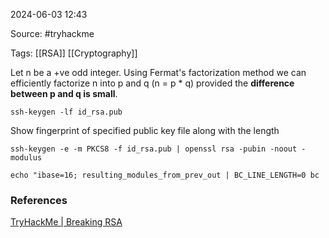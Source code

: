 
2024-06-03 12:43

Source: #tryhackme 

Tags: [[RSA]] [[Cryptography]]

 Let n be a +ve odd integer. Using Fermat's factorization method we can efficiently factorize n into p and q (n = p * q) provided the **difference between p and q is small**.

```
ssh-keygen -lf id_rsa.pub 
```
Show fingerprint of specified public key file along with the length 

```
ssh-keygen -e -m PKCS8 -f id_rsa.pub | openssl rsa -pubin -noout -modulus
```


```
echo "ibase=16; resulting_modules_from_prev_out | BC_LINE_LENGTH=0 bc
```







### References
[TryHackMe | Breaking RSA](https://tryhackme.com/r/room/breakrsa)